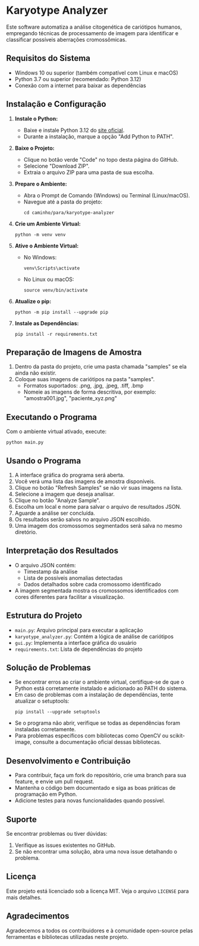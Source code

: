 # Karyotype Analyzer

Este software automatiza a análise citogenética de cariótipos humanos, empregando técnicas de processamento de imagem para identificar e classificar possíveis aberrações cromossômicas.

## Requisitos do Sistema

- Windows 10 ou superior (também compatível com Linux e macOS)
- Python 3.7 ou superior (recomendado: Python 3.12)
- Conexão com a internet para baixar as dependências

## Instalação e Configuração

1. **Instale o Python:**
   - Baixe e instale Python 3.12 do [site oficial](https://www.python.org/downloads/).
   - Durante a instalação, marque a opção "Add Python to PATH".

2. **Baixe o Projeto:**
   - Clique no botão verde "Code" no topo desta página do GitHub.
   - Selecione "Download ZIP".
   - Extraia o arquivo ZIP para uma pasta de sua escolha.

3. **Prepare o Ambiente:**
   - Abra o Prompt de Comando (Windows) ou Terminal (Linux/macOS).
   - Navegue até a pasta do projeto:
     ```
     cd caminho/para/karyotype-analyzer
     ```

4. **Crie um Ambiente Virtual:**
   ```
   python -m venv venv
   ```

5. **Ative o Ambiente Virtual:**
   - No Windows:
     ```
     venv\Scripts\activate
     ```
   - No Linux ou macOS:
     ```
     source venv/bin/activate
     ```

6. **Atualize o pip:**
   ```
   python -m pip install --upgrade pip
   ```

7. **Instale as Dependências:**
   ```
   pip install -r requirements.txt
   ```

## Preparação de Imagens de Amostra

1. Dentro da pasta do projeto, crie uma pasta chamada "samples" se ela ainda não existir.
2. Coloque suas imagens de cariótipos na pasta "samples".
   - Formatos suportados: .png, .jpg, .jpeg, .tiff, .bmp
   - Nomeie as imagens de forma descritiva, por exemplo: "amostra001.jpg", "paciente_xyz.png"

## Executando o Programa

Com o ambiente virtual ativado, execute:
```
python main.py
```

## Usando o Programa

1. A interface gráfica do programa será aberta.
2. Você verá uma lista das imagens de amostra disponíveis.
3. Clique no botão "Refresh Samples" se não vir suas imagens na lista.
4. Selecione a imagem que deseja analisar.
5. Clique no botão "Analyze Sample".
6. Escolha um local e nome para salvar o arquivo de resultados JSON.
7. Aguarde a análise ser concluída.
8. Os resultados serão salvos no arquivo JSON escolhido.
9. Uma imagem dos cromossomos segmentados será salva no mesmo diretório.

## Interpretação dos Resultados

- O arquivo JSON contém:
  - Timestamp da análise
  - Lista de possíveis anomalias detectadas
  - Dados detalhados sobre cada cromossomo identificado
- A imagem segmentada mostra os cromossomos identificados com cores diferentes para facilitar a visualização.

## Estrutura do Projeto

- `main.py`: Arquivo principal para executar a aplicação
- `karyotype_analyzer.py`: Contém a lógica de análise de cariótipos
- `gui.py`: Implementa a interface gráfica do usuário
- `requirements.txt`: Lista de dependências do projeto

## Solução de Problemas

- Se encontrar erros ao criar o ambiente virtual, certifique-se de que o Python está corretamente instalado e adicionado ao PATH do sistema.
- Em caso de problemas com a instalação de dependências, tente atualizar o setuptools:
  ```
  pip install --upgrade setuptools
  ```
- Se o programa não abrir, verifique se todas as dependências foram instaladas corretamente.
- Para problemas específicos com bibliotecas como OpenCV ou scikit-image, consulte a documentação oficial dessas bibliotecas.

## Desenvolvimento e Contribuição

- Para contribuir, faça um fork do repositório, crie uma branch para sua feature, e envie um pull request.
- Mantenha o código bem documentado e siga as boas práticas de programação em Python.
- Adicione testes para novas funcionalidades quando possível.

## Suporte

Se encontrar problemas ou tiver dúvidas:
1. Verifique as issues existentes no GitHub.
2. Se não encontrar uma solução, abra uma nova issue detalhando o problema.

## Licença

Este projeto está licenciado sob a licença MIT. Veja o arquivo `LICENSE` para mais detalhes.

## Agradecimentos

Agradecemos a todos os contribuidores e à comunidade open-source pelas ferramentas e bibliotecas utilizadas neste projeto.
